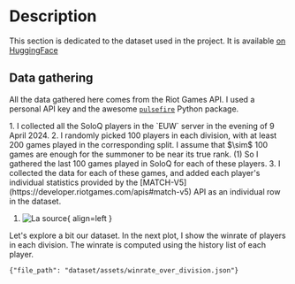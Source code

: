 # Description

This section is dedicated to the dataset used in the project. It is available 
[on HuggingFace](https://huggingface.co/datasets/renecotyfanboy/leagueData)

## Data gathering 

All the data gathered here comes from the Riot Games API. I used a personal API key and the awesome 
[`pulsefire`](https://github.com/iann838/pulsefire) Python package. 

<div class="annotate" markdown>
1. I collected all the SoloQ players in the `EUW` server in the evening of 9 April 2024. 
2. I randomly picked 100 players in each division, with at least 200 games played in the corresponding split. I assume 
that $\sim$ 100 games are enough for the summoner to be near its true rank. (1) So I gathered the last 100 games played
in SoloQ for each of these players.
3. I collected the data for each of these games, and added each player's individual statistics provided by the 
[MATCH-V5](https://developer.riotgames.com/apis#match-v5) API as an individual row in the dataset.
</div>

1. ![La source](https://risibank.fr/cache/medias/0/14/1420/142061/full.png){ align=left }

Let's explore a bit our dataset. In the next plot, I show the winrate of players in each division. The winrate is 
computed using the history list of each player.

```plotly
{"file_path": "dataset/assets/winrate_over_division.json"}
```
